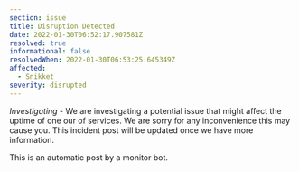 ```yaml
---
section: issue
title: Disruption Detected
date: 2022-01-30T06:52:17.907581Z
resolved: true
informational: false
resolvedWhen: 2022-01-30T06:53:25.645349Z
affected:
  - Snikket
severity: disrupted
---
```

*Investigating* - We are investigating a potential issue that might affect the uptime of one our of services. We are sorry for any inconvenience this may cause you. This incident post will be updated once we have more information.

This is an automatic post by a monitor bot.
        